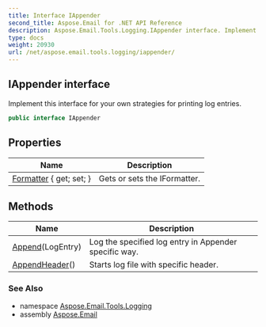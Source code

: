 ```yaml
---
title: Interface IAppender
second_title: Aspose.Email for .NET API Reference
description: Aspose.Email.Tools.Logging.IAppender interface. Implement this interface for your own strategies for printing log entries
type: docs
weight: 20930
url: /net/aspose.email.tools.logging/iappender/
---
```

## IAppender interface

Implement this interface for your own strategies for printing log entries.

```csharp
public interface IAppender
```

## Properties

| Name | Description |
| --- | --- |
| [Formatter](../../aspose.email.tools.logging/iappender/formatter/) { get; set; } | Gets or sets the IFormatter. |

## Methods

| Name | Description |
| --- | --- |
| [Append](../../aspose.email.tools.logging/iappender/append/)(LogEntry) | Log the specified log entry in Appender specific way. |
| [AppendHeader](../../aspose.email.tools.logging/iappender/appendheader/)() | Starts log file with specific header. |

### See Also

* namespace [Aspose.Email.Tools.Logging](../../aspose.email.tools.logging/)
* assembly [Aspose.Email](../../)


